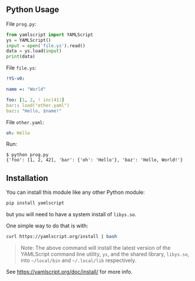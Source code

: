 ## Python Usage

File `prog.py`:

```python
from yamlscript import YAMLScript
ys = YAMLScript()
input = open('file.ys').read()
data = ys.load(input)
print(data)
```

File `file.ys`:

```yaml
!YS-v0:

name =: "World"

foo: [1, 2, ! inc(41)]
bar:: load("other.yaml")
baz:: "Hello, $name!"
```

File `other.yaml`:

```yaml
oh: Hello
```

Run:

```text
$ python prog.py
{'foo': [1, 2, 42], 'bar': {'oh': 'Hello'}, 'baz': 'Hello, World!'}
```


## Installation

You can install this module like any other Python module:

```bash
pip install yamlscript
```

but you will need to have a system install of `libys.so`.

One simple way to do that is with:

```bash
curl https://yamlscript.org/install | bash
```

> Note: The above command will install the latest version of the YAMLScript
command line utility, `ys`, and the shared library, `libys.so`, into
`~/local/bin` and `~/.local/lib` respectively.

See <https://yamlscript.org/doc/install/> for more info.
